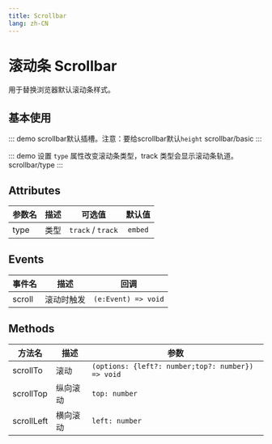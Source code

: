```yaml
---
title: Scrollbar
lang: zh-CN
---
```


# 滚动条 Scrollbar
用于替换浏览器默认滚动条样式。

## 基本使用

::: demo scrollbar默认插槽。注意：要给scrollbar默认`height`
scrollbar/basic
:::

::: demo 设置 `type` 属性改变滚动条类型，track 类型会显示滚动条轨道。
scrollbar/type
:::

## Attributes
|参数名|描述|可选值|默认值|
|-------|-------|---|:---:|
|type|类型|`track` / `track` |`embed`|

## Events
|事件名|描述|回调|
|---|---|---|
|scroll|滚动时触发|`(e:Event) => void`|


## Methods
|方法名|描述|参数|
|---|---|---|
|scrollTo|滚动|`(options: {left?: number;top?: number}) => void`|
|scrollTop|纵向滚动|`top: number`|
|scrollLeft|横向滚动|`left: number`|

